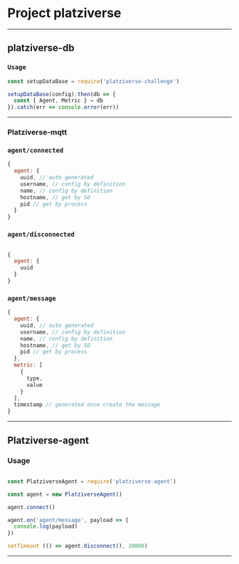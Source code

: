 # Project platziverse
---
## platziverse-db

### `Usage`

``` js
const setupDataBase = require('platziverse-challenge')

setupDataBase(config).then(db => {
  const { Agent, Metric } = db
}).catch(err => console.error(err))

```
---
### Platziverse-mqtt

### `agent/connected`

``` js
{
  agent: {
    uuid, // auto generated
    username, // config by definition
    name, // config by definition
    hostname, // get by SO
    pid // get by process
  }
}

```

### `agent/disconnected`

```js

{
  agent: {
    uuid
  }
}

```

### `agent/message`

``` js
{
  agent: {
    uuid, // auto generated
    username, // config by definition
    name, // config by definition
    hostname, // get by SO
    pid // get by process
  },
  metric: [
    {
      type,
      value
    }
  ],
  timestamp // generated once create the message
}
```

---

## Platziverse-agent

### Usage

```js

const PlatziverseAgent = require('platziverse-agent')

const agent = new PlatziverseAgent()

agent.connect()

agent.on('agent/message', payload => {
  console.log(payload)
})

setTimeout (() => agent.disconnect(), 20000)

```

---